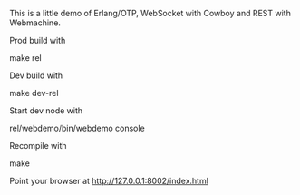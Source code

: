 This is a little demo of Erlang/OTP, WebSocket with Cowboy
 and REST with Webmachine.


Prod build with

  make rel

Dev build with

  make dev-rel

Start dev node with

  rel/webdemo/bin/webdemo console

Recompile with

  make

Point your browser at http://127.0.0.1:8002/index.html